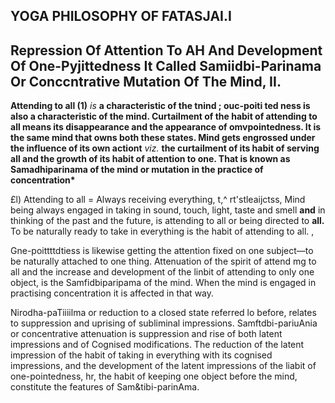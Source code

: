 ## **YOGA PHILOSOPHY OF FATASJAI.I**

## **Repression Of Attention To AH And Development Of One-Pyjittedness It Called Samiidbi-Parinama Or Conccntrative Mutation Of The Mind, II.**

**Attending to all (1)** *is* **a characteristic of the tnind ; ouc-poiti ted ness is also a characteristic of the mind. Curtailment of the habit of attending to all means its disappearance and the appearance of omvpointedness. It is the same mind that owns both these states. Mind gets engrossed under the influence of its own actiont** *viz.* **the curtailment of its habit of serving all and the growth of its habit of attention to one. That is known as Samadhiparinama of the mind or mutation in the practice of concentration\***

£l) Attending to all = Always receiving everything, t,^ rt'stleaijctss, Mind being always engaged in taking in sound, touch, light, taste and smell **and** in thinking of the past and the future, is attending to all or being directed to **all.** To be naturally ready to take in everything is the habit of attending to all. ,

Gne-poittttdtiess is likewise getting the attention fixed on one subject—to be naturally attached to one thing. Attenuation of the spirit of attend mg to all and the increase and development of the linbit of attending to only one object, is the Samfidbiparipama of the mind. When the mind is engaged in practising concentration it is affected in that way.

Nirodha-paTiiiilma or reduction to a closed state referred lo before, relates to suppression and uprising of subliminal impressions. Samftdbi-pariuAnia or concentrative attenuation is suppression and rise of both latent impressions and of Cognised modifications. The reduction of the latent impression of the habit of taking in everything with its cognised impressions, and the development of the latent impressions of the liabit of one-pointedness, hr, the habit of keeping one object before the mind, constitute the features of Sam&tibi-parinAma.
